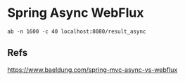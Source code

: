 Spring Async WebFlux
===========================



```shell
ab -n 1600 -c 40 localhost:8080/result_async
```

## Refs
https://www.baeldung.com/spring-mvc-async-vs-webflux